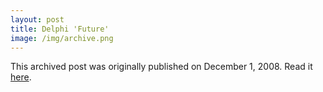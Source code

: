```yaml
---
layout: post
title: Delphi 'Future'
image: /img/archive.png
---
```

This archived post was originally published on December 1, 2008. Read it [here](/alex.ciobanu.org/indexdd23.html).
